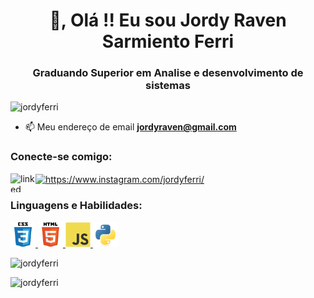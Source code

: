 <h1 align="center">👋, Olá !! Eu sou Jordy Raven Sarmiento Ferri</h1>
<h3 align="center">Graduando Superior em Analise e desenvolvimento de sistemas</h3>

<p align="left"> <img src="https://komarev.com/ghpvc/?username=jordyferri&label=jordyferri&color=0e75b6&style=flat" alt="jordyferri" /> </p>

- 📫 Meu endereço de email **jordyraven@gmail.com**

<h3 align="left">Conecte-se comigo:</h3>
<p align="left">
<a href="https://linkedin.com/in/jordy-raven-sarmiento-ferri-148513229/" target="blank">
  <img align="left" src="https://raw.githubusercontent.com/rahuldkjain/github-profile-readme-generator/master/src/images/icons/Social/linked-in-alt.svg" alt="linked" height="30" width="40" /></a>
<a href="https://instagram.com/jordyferri/" target="blank"><img align="center" src="https://raw.githubusercontent.com/rahuldkjain/github-profile-readme-generator/master/src/images/icons/Social/instagram.svg" alt="https://www.instagram.com/jordyferri/" height="30" width="40" /></a>
</p>

<h3 align="left">Linguagens e Habilidades:</h3>
<p align="left"> <a href="https://www.w3schools.com/css/" target="_blank" rel="noreferrer"> <img src="https://raw.githubusercontent.com/devicons/devicon/master/icons/css3/css3-original-wordmark.svg" alt="css3" width="40" height="40"/> </a> 
  <a href="https://www.w3.org/html/" target="_blank" rel="noreferrer"> <img src="https://raw.githubusercontent.com/devicons/devicon/master/icons/html5/html5-original-wordmark.svg" alt="html5" width="40" height="40"/> </a> 
  <a href="https://developer.mozilla.org/en-US/docs/Web/JavaScript" target="_blank" rel="noreferrer"> <img src="https://raw.githubusercontent.com/devicons/devicon/master/icons/javascript/javascript-original.svg" alt="javascript" width="40" height="40"/> </a> <a href="https://www.python.org" target="_blank" rel="noreferrer"> <img src="https://raw.githubusercontent.com/devicons/devicon/master/icons/python/python-original.svg" alt="python" width="40" height="40"/> </a> </p>

<p align="left">
  <img width="450"  src="https://github-readme-stats.vercel.app/api/top-langs/?username=anuraghazra&theme=midnight-purple&layout=compact" alt="jordyferri" />
  </p>

<img width="450" src="https://github-readme-stats.vercel.app/api?username=jordyferri&theme=midnight-purple" alt="jordyferri" />
</p>
